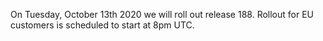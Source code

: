 On Tuesday, October 13th 2020 we will roll out release 188. Rollout for EU customers is scheduled to start at 8pm UTC.

